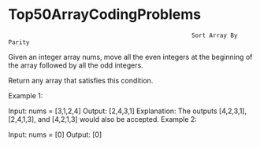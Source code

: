 # Top50ArrayCodingProblems
                                                        Sort Array By Parity
                                                        
Given an integer array nums, move all the even integers at the beginning of the array followed by all the odd integers.

Return any array that satisfies this condition.

Example 1:

Input: nums = [3,1,2,4]
Output: [2,4,3,1]
Explanation: The outputs [4,2,3,1], [2,4,1,3], and [4,2,1,3] would also be accepted.
Example 2:

Input: nums = [0]
Output: [0]
